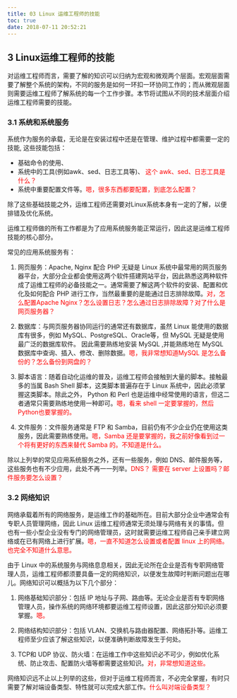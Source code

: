 ```yaml
---
title: 03 Linux 运维工程师的技能
toc: true
date: 2018-07-11 20:52:21
---
```


## 3 Linux运维工程师的技能

对运维工程师而言，需要了解的知识可以归纳为宏观和微观两个层面。宏观层面需要了解整个系统的架构，不同的服务是如何一环扣一环协同工作的；而从微观层面则需要运维工程师了解系统的每一个工作步骤。本节将试图从不同的技术层面介绍运维工程师需要的技能。

### 3.1 系统和系统服务

系统作为服务的承载，无论是在安装过程中还是在管理、维护过程中都需要一定的技能, 这些技能包括：

- 基础命令的使用、
- 系统中的工具(例如awk、sed、日志工具等)、 <span style="color:red;">这个 awk、sed、日志工具是什么？</span>
- 系统中重要配置文件等。<span style="color:red;">嗯，很多东西都要配置，到底怎么配置？</span>

除了这些基础技能之外，运维工程师还需要对Linux系统本身有一定的了解，以便排错及优化系统。

运维工程师做的所有工作都是为了应用系统服务能正常运行，因此这是运维工程师技能的核心部分。

常见的应用系统服务有：

1. 网页服务：Apache, Nginx 配合 PHP 无疑是 Linux 系统中最常用的网页服务器平台，大部分企业都会使用这两个软件搭建网站平台，因此熟悉这两种软件成了运维工程师的必备技能之一。通常需要了解这两个软件的安装、配置和优化及如何配合 PHP 进行工作，当然最重要的是能通过日志排除故障。<span style="color:red;">对，怎么配置Apache Nginx？怎么设置日志？怎么通过日志排除故障？对了什么是网页服务器？</span>

2. 数据库：与网页服务器协同运行的通常还有数据库，虽然 Linux 能使用的数据库有很多，例如 MySQL、PostgreSQL、Oracle等，但 MySQL 无疑是使用最广泛的数据库软件。 因此需要熟练地安装 MySQL ,并能熟练地在 MySQL 数据库中查询、插入、修改、删除数据。<span style="color:red;">嗯，我非常想知道MySQL 是怎么备份的？怎么备份到网盘的？</span>

3. 脚本语言：随着自动化运维的普及，运维工程师会接触到大量的脚本。接触最多的当属 Bash Shell 脚本，这类脚本普遍存在于 Linux 系统中，因此必须掌握这类脚本。除此之外， Python 和 Perl 也是运维中经常使用的语言，但这二者通常只需要熟练地使用一种即可。<span style="color:red;">嗯，看来 shell 一定要掌握的，然后Python也要掌握的。</span>

4. 文件服务：文件服务通常是 FTP 和 Samba，目前仍有不少企业仍在使用这类服务，因此需要熟练使用。<span style="color:red;">嗯，Samba 还是要掌握的，我之前好像看到过一个将有更好的东西来替代 Samba 的。不知道是什么。</span>

除以上列举的常见应用系统服务之外，还有一些服务，例如 DNS、邮件服务等，这些服务也有不少应用，此处不再一一列举。<span style="color:red;">DNS？ 需要在 server 上设置吗？邮件服务要怎么设置？</span>

### 3.2 网络知识

网络承载着所有的网络服务，是运维工作的基础所在。目前大部分企业中通常会有专职人员管理网络，因此 Linux 运维工程师通常无须处理与网络有关的事情。但也有一些小型企业没有专门的网络管理员，这时就需要运维工程师自己亲手建立网络或在已有网络上进行扩展。<span style="color:red;">嗯，一直不知道怎么设置或者配置 linux 上的网络。也完全不知道什么意思。</span>

由于 Linux 中的系统服务与网络息息相关，因此无论所在企业是否有专职网络管理人员，运维工程师都须要具备一定的网络知识，以便发生故障时判断问题出在哪儿。网络知识可以概括为以下几个部分：

1. 网络基础知识部分：包括 IP 地址与子网、路由等。无论企业是否有专职网络管理人员，操作系统的网络环境都要运维工程师设置，因此这部分知识必须要掌握。<span style="color:red;">嗯。</span>

2. 网络结构知识部分：包括 VLAN、交换机与路由器配置、网络拓扑等。运维工程师至少应该了解这些知识，以便准确判断故障发生于何处。

3. TCP和 UDP 协议、防火墙：在运维工作中这些知识必不可少，例如优化系统、防止攻击、配置防火墙等都需要这些知识。<span style="color:red;">对，非常想知道这些。</span>

网络知识远不止以上列举的这些，但对于运维工程师而言，不必完全掌握，有时只需要了解对端设备类型、特性就可以完成大部工作。<span style="color:red;">什么叫对端设备类型？</span>
